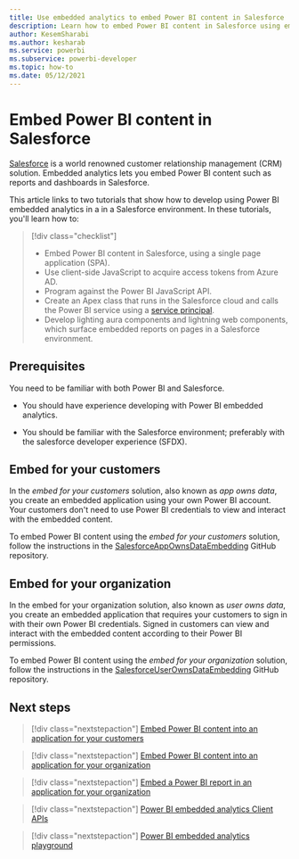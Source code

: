 ```yaml
---
title: Use embedded analytics to embed Power BI content in Salesforce
description: Learn how to embed Power BI content in Salesforce using embedded analytics
author: KesemSharabi
ms.author: kesharab
ms.service: powerbi
ms.subservice: powerbi-developer
ms.topic: how-to
ms.date: 05/12/2021
---
```


# Embed Power BI content in Salesforce

[Salesforce](https://www.salesforce.com/) is a world renowned customer relationship management (CRM) solution. Embedded analytics lets you embed Power BI content such as reports and dashboards in Salesforce.

This article links to two tutorials that show how to develop using Power BI embedded analytics in a in a Salesforce environment. In these tutorials, you'll learn how to:

>[!div class="checklist"]
>* Embed Power BI content in Salesforce, using a single page application (SPA).
>* Use client-side JavaScript to acquire access tokens from Azure AD.
>* Program against the Power BI JavaScript API.
>* Create an Apex class that runs in the Salesforce cloud and calls the Power BI service using a [service principal](embed-service-principal.md).
>* Develop lighting aura components and lightning web components, which surface embedded reports on pages in a Salesforce environment.

## Prerequisites

You need to be familiar with both Power BI and Salesforce.

* You should have experience developing with Power BI embedded analytics.

* You should be familiar with the Salesforce environment; preferably with the salesforce developer experience (SFDX).

## Embed for your customers

In the *embed for your customers* solution, also known as *app owns data*, you create an embedded application using your own Power BI account. Your customers don't need to use Power BI credentials to view and interact with the embedded content.

To embed Power BI content using the *embed for your customers* solution, follow the instructions in the [SalesforceAppOwnsDataEmbedding](https://github.com/PowerBiDevCamp/SalesforceAppOwnsDataEmbedding) GitHub repository.

## Embed for your organization

In the embed for your organization solution, also known as *user owns data*, you create an embedded application that requires your customers to sign in with their own Power BI credentials. Signed in customers can view and interact with the embedded content according to their Power BI permissions.

To embed Power BI content using the *embed for your organization* solution, follow the instructions in the [SalesforceUserOwnsDataEmbedding](https://github.com/PowerBiDevCamp/SalesforceUserOwnsDataEmbedding) GitHub repository.

## Next steps

>[!div class="nextstepaction"]
>[Embed Power BI content into an application for your customers](embed-sample-for-customers.md)

>[!div class="nextstepaction"]
>[Embed Power BI content into an application for your organization](embed-sample-for-your-organization.md)

>[!div class="nextstepaction"]
>[Embed a Power BI report in an application for your organization](embed-organization-app.md)

>[!div class="nextstepaction"]
>[Power BI embedded analytics Client APIs](/javascript/api/overview/powerbi/)

>[!div class="nextstepaction"]
>[Power BI embedded analytics playground](https://go.microsoft.com/fwlink/?linkid=848279)
